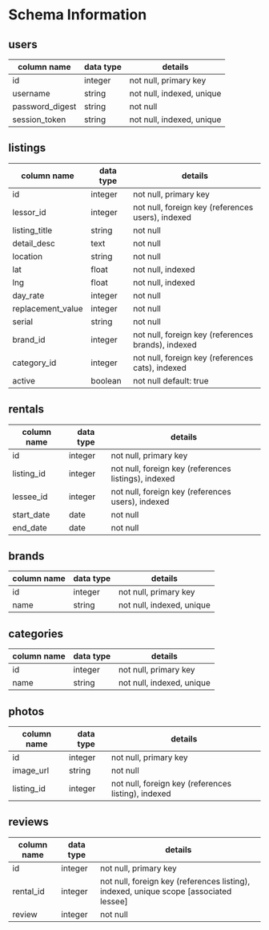 # Schema Information

## users
column name     | data type | details
----------------|-----------|-----------------------
id              | integer   | not null, primary key
username        | string    | not null, indexed, unique
password_digest | string    | not null
session_token   | string    | not null, indexed, unique

## listings
column name       | data type | details
------------------|-----------|-----------------------
id                | integer   | not null, primary key
lessor_id         | integer   | not null, foreign key (references users), indexed
listing_title     | string    | not null
detail_desc       | text      | not null
location          | string    | not null
lat               | float     | not null, indexed
lng               | float     | not null, indexed
day_rate          | integer   | not null
replacement_value | integer   | not null
serial	          | string    | not null
brand_id          | integer   | not null, foreign key (references brands), indexed
category_id       | integer   | not null, foreign key (references cats), indexed
active            | boolean   | not null default: true

## rentals
column name | data type | details
------------|-----------|-----------------------
id          | integer   | not null, primary key
listing_id  | integer   | not null, foreign key (references listings), indexed
lessee_id   | integer   | not null, foreign key (references users), indexed
start_date  | date      | not null
end_date    | date      | not null

## brands
column name | data type | details
------------|-----------|-----------------------
id          | integer   | not null, primary key
name        | string    | not null, indexed, unique

## categories
column name | data type | details
------------|-----------|-----------------------
id          | integer   | not null, primary key
name        | string    | not null, indexed, unique

## photos
column name | data type | details
------------|-----------|-----------------------
id          | integer   | not null, primary key
image_url   | string    | not null
listing_id  | integer   | not null, foreign key (references listing), indexed

## reviews
column name | data type | details
------------|-----------|-----------------------
id          | integer   | not null, primary key
rental_id   | integer   | not null, foreign key (references listing), indexed, unique scope [associated lessee]
review      | integer   | not null
